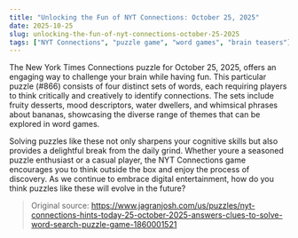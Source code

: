 ```yaml
---
title: "Unlocking the Fun of NYT Connections: October 25, 2025"
date: 2025-10-25
slug: unlocking-the-fun-of-nyt-connections-october-25-2025
tags: ["NYT Connections", "puzzle game", "word games", "brain teasers"]
---
```


The New York Times Connections puzzle for October 25, 2025, offers an engaging way to challenge your brain while having fun. This particular puzzle (#866) consists of four distinct sets of words, each requiring players to think critically and creatively to identify connections. The sets include fruity desserts, mood descriptors, water dwellers, and whimsical phrases about bananas, showcasing the diverse range of themes that can be explored in word games.

Solving puzzles like these not only sharpens your cognitive skills but also provides a delightful break from the daily grind. Whether youre a seasoned puzzle enthusiast or a casual player, the NYT Connections game encourages you to think outside the box and enjoy the process of discovery. As we continue to embrace digital entertainment, how do you think puzzles like these will evolve in the future?

> Original source: https://www.jagranjosh.com/us/puzzles/nyt-connections-hints-today-25-october-2025-answers-clues-to-solve-word-search-puzzle-game-1860001521